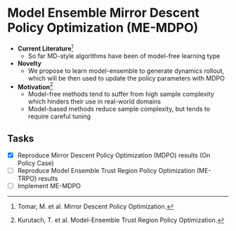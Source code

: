 # Model Ensemble Mirror Descent Policy Optimization (ME-MDPO)

- **Current Literature**[^1]
  - So far MD-style algorithms have been of model-free learning type
- **Novelty**
  - We propose to learn model-ensemble to generate dynamics rollout, which will be then used to update the policy parameters with MDPO
- **Motivation**[^2]
  - Model-free methods tend to suffer from high sample complexity which hinders their use in real-world domains
  - Model-based methods reduce sample complexity, but tends to require careful tuning


[^1]: Tomar, M. et al. Mirror Descent Policy Optimization.
[^2]: Kurutach, T. et al. Model-Ensemble Trust Region Policy Optimization.

## Tasks

- [x] Reproduce Mirror Descent Policy Optimization (MDPO) results (On Policy Case)
- [ ] Reproduce Model Ensemble Trust Region Policy Optimization (ME-TRPO) results
- [ ] Implement ME-MDPO
